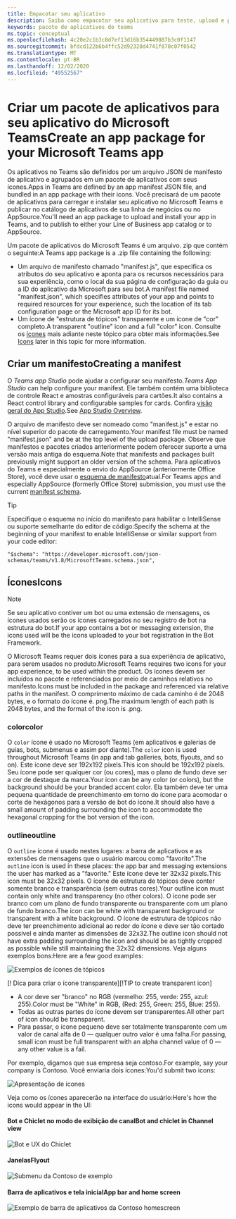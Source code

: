 ```yaml
---
title: Empacotar seu aplicativo
description: Saiba como empacotar seu aplicativo para teste, upload e publicação no Microsoft Teams
keywords: pacote de aplicativos do teams
ms.topic: conceptual
ms.openlocfilehash: 4c20e2c1b3c8d7ef13d16b354449887b3c0f1147
ms.sourcegitcommit: bfdcd122b6b4ffc52d92320d4741f870c07f0542
ms.translationtype: MT
ms.contentlocale: pt-BR
ms.lasthandoff: 12/02/2020
ms.locfileid: "49552567"
---
```

# <a name="create-an-app-package-for-your-microsoft-teams-app"></a><span data-ttu-id="8fa24-104">Criar um pacote de aplicativos para seu aplicativo do Microsoft Teams</span><span class="sxs-lookup"><span data-stu-id="8fa24-104">Create an app package for your Microsoft Teams app</span></span>

<span data-ttu-id="8fa24-105">Os aplicativos no Teams são definidos por um arquivo JSON de manifesto de aplicativo e agrupados em um pacote de aplicativos com seus ícones.</span><span class="sxs-lookup"><span data-stu-id="8fa24-105">Apps in Teams are defined by an app manifest JSON file, and bundled in an app package with their icons.</span></span> <span data-ttu-id="8fa24-106">Você precisará de um pacote de aplicativos para carregar e instalar seu aplicativo no Microsoft Teams e publicar no catálogo de aplicativos de sua linha de negócios ou no AppSource.</span><span class="sxs-lookup"><span data-stu-id="8fa24-106">You'll need an app package to upload and install your app in Teams, and to publish to either your Line of Business app catalog or to AppSource.</span></span>

<span data-ttu-id="8fa24-107">Um pacote de aplicativos do Microsoft Teams é um arquivo. zip que contém o seguinte:</span><span class="sxs-lookup"><span data-stu-id="8fa24-107">A Teams app package is a .zip file containing the following:</span></span>

* <span data-ttu-id="8fa24-108">Um arquivo de manifesto chamado "manifest.js", que especifica os atributos do seu aplicativo e aponta para os recursos necessários para sua experiência, como o local da sua página de configuração da guia ou a ID do aplicativo da Microsoft para seu bot.</span><span class="sxs-lookup"><span data-stu-id="8fa24-108">A manifest file named "manifest.json", which specifies attributes of your app and points to required resources for your experience, such the location of its tab configuration page or the Microsoft app ID for its bot.</span></span>
* <span data-ttu-id="8fa24-109">Um ícone de "estrutura de tópicos" transparente e um ícone de "cor" completo.</span><span class="sxs-lookup"><span data-stu-id="8fa24-109">A transparent "outline" icon and a full "color" icon.</span></span> <span data-ttu-id="8fa24-110">Consulte os [ícones](#icons) mais adiante neste tópico para obter mais informações.</span><span class="sxs-lookup"><span data-stu-id="8fa24-110">See [Icons](#icons) later in this topic for more information.</span></span>

## <a name="creating-a-manifest"></a><span data-ttu-id="8fa24-111">Criar um manifesto</span><span class="sxs-lookup"><span data-stu-id="8fa24-111">Creating a manifest</span></span>

<span data-ttu-id="8fa24-112">O *Teams app Studio* pode ajudar a configurar seu manifesto.</span><span class="sxs-lookup"><span data-stu-id="8fa24-112">*Teams App Studio* can help configure your manifest.</span></span> <span data-ttu-id="8fa24-113">Ele também contém uma biblioteca de controle React e amostras configuráveis para cartões.</span><span class="sxs-lookup"><span data-stu-id="8fa24-113">It also contains a React control library and configurable samples for cards.</span></span> <span data-ttu-id="8fa24-114">Confira [visão geral do App Studio](~/concepts/build-and-test/app-studio-overview.md).</span><span class="sxs-lookup"><span data-stu-id="8fa24-114">See [App Studio Overview](~/concepts/build-and-test/app-studio-overview.md).</span></span>

<span data-ttu-id="8fa24-115">O arquivo de manifesto deve ser nomeado como "manifest.js" e estar no nível superior do pacote de carregamento.</span><span class="sxs-lookup"><span data-stu-id="8fa24-115">Your manifest file must be named "manifest.json" and be at the top level of the upload package.</span></span> <span data-ttu-id="8fa24-116">Observe que manifestos e pacotes criados anteriormente podem oferecer suporte a uma versão mais antiga do esquema.</span><span class="sxs-lookup"><span data-stu-id="8fa24-116">Note that manifests and packages built previously might support an older version of the schema.</span></span> <span data-ttu-id="8fa24-117">Para aplicativos do Teams e especialmente o envio do AppSource (anteriormente Office Store), você deve usar o [esquema de manifesto](~/resources/schema/manifest-schema.md)atual.</span><span class="sxs-lookup"><span data-stu-id="8fa24-117">For Teams apps and especially AppSource (formerly Office Store) submission, you must use the current [manifest schema](~/resources/schema/manifest-schema.md).</span></span>

> [!TIP]
> <span data-ttu-id="8fa24-118">Especifique o esquema no início do manifesto para habilitar o IntelliSense ou suporte semelhante do editor de código:</span><span class="sxs-lookup"><span data-stu-id="8fa24-118">Specify the schema at the beginning of your manifest to enable IntelliSense or similar support from your code editor:</span></span>
>
> `"$schema": "https://developer.microsoft.com/json-schemas/teams/v1.8/MicrosoftTeams.schema.json",`

## <a name="icons"></a><span data-ttu-id="8fa24-119">Ícones</span><span class="sxs-lookup"><span data-stu-id="8fa24-119">Icons</span></span>

> [!Note]
> <span data-ttu-id="8fa24-120">Se seu aplicativo contiver um bot ou uma extensão de mensagens, os ícones usados serão os ícones carregados no seu registro de bot na estrutura do bot.</span><span class="sxs-lookup"><span data-stu-id="8fa24-120">If your app contains a bot or messaging extension, the icons used will be the icons uploaded to your bot registration in the Bot Framework.</span></span>

<span data-ttu-id="8fa24-121">O Microsoft Teams requer dois ícones para a sua experiência de aplicativo, para serem usados no produto.</span><span class="sxs-lookup"><span data-stu-id="8fa24-121">Microsoft Teams requires two icons for your app experience, to be used within the product.</span></span> <span data-ttu-id="8fa24-122">Os ícones devem ser incluídos no pacote e referenciados por meio de caminhos relativos no manifesto.</span><span class="sxs-lookup"><span data-stu-id="8fa24-122">Icons must be included in the package and referenced via relative paths in the manifest.</span></span> <span data-ttu-id="8fa24-123">O comprimento máximo de cada caminho é de 2048 bytes, e o formato do ícone é. png.</span><span class="sxs-lookup"><span data-stu-id="8fa24-123">The maximum length of each path is 2048 bytes, and the format of the icon is .png.</span></span>

### <a name="color"></a><span data-ttu-id="8fa24-124">color</span><span class="sxs-lookup"><span data-stu-id="8fa24-124">color</span></span>

<span data-ttu-id="8fa24-125">O `color` ícone é usado no Microsoft Teams (em aplicativos e galerias de guias, bots, submenus e assim por diante).</span><span class="sxs-lookup"><span data-stu-id="8fa24-125">The `color` icon is used throughout Microsoft Teams (in app and tab galleries, bots, flyouts, and so on).</span></span> <span data-ttu-id="8fa24-126">Este ícone deve ser 192x192 pixels.</span><span class="sxs-lookup"><span data-stu-id="8fa24-126">This icon should be 192x192 pixels.</span></span> <span data-ttu-id="8fa24-127">Seu ícone pode ser qualquer cor (ou cores), mas o plano de fundo deve ser a cor de destaque da marca.</span><span class="sxs-lookup"><span data-stu-id="8fa24-127">Your icon can be any color (or colors), but the background should be your branded accent color.</span></span> <span data-ttu-id="8fa24-128">Ela também deve ter uma pequena quantidade de preenchimento em torno do ícone para acomodar o corte de hexágonos para a versão de bot do ícone.</span><span class="sxs-lookup"><span data-stu-id="8fa24-128">It should also have a small amount of padding surrounding the icon to accommodate the hexagonal cropping for the bot version of the icon.</span></span>

### <a name="outline"></a><span data-ttu-id="8fa24-129">outline</span><span class="sxs-lookup"><span data-stu-id="8fa24-129">outline</span></span>

<span data-ttu-id="8fa24-130">O `outline` ícone é usado nestes lugares: a barra de aplicativos e as extensões de mensagens que o usuário marcou como "favorito".</span><span class="sxs-lookup"><span data-stu-id="8fa24-130">The `outline` icon is used in these places: the app bar and messaging extensions the user has marked as a "favorite."</span></span> <span data-ttu-id="8fa24-131">Este ícone deve ter 32x32 pixels.</span><span class="sxs-lookup"><span data-stu-id="8fa24-131">This icon must be 32x32 pixels.</span></span> <span data-ttu-id="8fa24-132">O ícone de estrutura de tópicos deve conter somente branco e transparência (sem outras cores).</span><span class="sxs-lookup"><span data-stu-id="8fa24-132">Your outline icon must contain only white and transparency (no other colors).</span></span> <span data-ttu-id="8fa24-133">O ícone pode ser branco com um plano de fundo transparente ou transparente com um plano de fundo branco.</span><span class="sxs-lookup"><span data-stu-id="8fa24-133">The icon can be white with transparent background or transparent with a white background.</span></span> <span data-ttu-id="8fa24-134">O ícone de estrutura de tópicos não deve ter preenchimento adicional ao redor do ícone e deve ser tão cortado possível e ainda manter as dimensões de 32x32.</span><span class="sxs-lookup"><span data-stu-id="8fa24-134">The outline icon should not have extra padding surrounding the icon and should be as tightly cropped as possible while still maintaining the 32x32 dimensions.</span></span> <span data-ttu-id="8fa24-135">Veja alguns exemplos bons:</span><span class="sxs-lookup"><span data-stu-id="8fa24-135">Here are a few good examples:</span></span>

![Exemplos de ícones de tópicos](~/assets/images/icons/sample20x20s.png)

<span data-ttu-id="8fa24-137">[! Dica para criar o ícone transparente]</span><span class="sxs-lookup"><span data-stu-id="8fa24-137">[!TIP to create transparent icon]</span></span>

* <span data-ttu-id="8fa24-138">A cor deve ser "branco" no RGB (vermelho: 255, verde: 255, azul: 255).</span><span class="sxs-lookup"><span data-stu-id="8fa24-138">Color must be "White" in RGB, (Red: 255, Green: 255, Blue: 255).</span></span>
* <span data-ttu-id="8fa24-139">Todas as outras partes do ícone devem ser transparentes.</span><span class="sxs-lookup"><span data-stu-id="8fa24-139">All other part of icon should be transparent.</span></span>
* <span data-ttu-id="8fa24-140">Para passar, o ícone pequeno deve ser totalmente transparente com um valor de canal alfa de 0 — qualquer outro valor é uma falha.</span><span class="sxs-lookup"><span data-stu-id="8fa24-140">For passing, small icon must be full transparent with an alpha channel value of 0 — any other value is a fail.</span></span>

<span data-ttu-id="8fa24-141">Por exemplo, digamos que sua empresa seja contoso.</span><span class="sxs-lookup"><span data-stu-id="8fa24-141">For example, say your company is Contoso.</span></span> <span data-ttu-id="8fa24-142">Você enviaria dois ícones:</span><span class="sxs-lookup"><span data-stu-id="8fa24-142">You'd submit two icons:</span></span>

![Apresentação de ícones](~/assets/images/framework/framework_submit_icon.png)

<span data-ttu-id="8fa24-144">Veja como os ícones aparecerão na interface do usuário:</span><span class="sxs-lookup"><span data-stu-id="8fa24-144">Here's how the icons would appear in the UI:</span></span>

#### <a name="bot-and-chiclet-in-channel-view"></a><span data-ttu-id="8fa24-145">Bot e Chiclet no modo de exibição de canal</span><span class="sxs-lookup"><span data-stu-id="8fa24-145">Bot and chiclet in Channel view</span></span>

![Bot e UX do Chiclet](~/assets/images/icons/botandchiclet.png)

#### <a name="flyout"></a><span data-ttu-id="8fa24-147">Janelas</span><span class="sxs-lookup"><span data-stu-id="8fa24-147">Flyout</span></span>

![Submenu da Contoso de exemplo](~/assets/images/icons/flyout.png)

#### <a name="app-bar-and-home-screen"></a><span data-ttu-id="8fa24-149">Barra de aplicativos e tela inicial</span><span class="sxs-lookup"><span data-stu-id="8fa24-149">App bar and home screen</span></span>

![Exemplo de barra de aplicativos da Contoso homescreen](~/assets/images/icons/appbarhomescreen.png)
